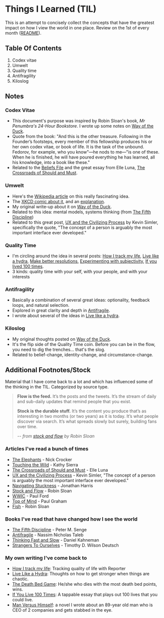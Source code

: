 # Things I Learned (TIL)
This is an attempt to concisely collect the concepts that have the greatest impact on how I view the world in one place. Review on the 1st of every month ([README](README.md)). 

## Table Of Contents

1. Codex vitae
2. Umwelt
3. Quality time
4. Antifragility
5. Kiloslog

## Notes

### Codex Vitae
* This document's purpose was inspired by Robin Sloan's book, *Mr Penumbra's 24-Hour Bookstore*. I wrote up some notes on [Way of the Duck](http://wayoftheduck.com/codex-vitae).
* Quote from the book: "And this is the other treasure. Following in the Founder’s footsteps, every member of this fellowship produces his or her own codex vitae, or book of life. It is the task of the unbound. Fedorov, for example, who you know"—he nods to me—"is one of these. When he is finished, he will have poured everything he has learned, all his knowledge, into a book like these."
* Related to the [Beliefs File](Beliefs.md) and the great essay from Elle Luna, [The Crossroads of Should and Must](https://medium.com/medium-long/90c75eb7c5b0).

### Umwelt
* Here's the [Wikipedia article](http://en.wikipedia.org/wiki/Umwelt) on this really fascinating idea.
* The [XKCD comic about it](http://xkcd.com/1037/), and an [explanation](http://www.explainxkcd.com/wiki/index.php/1037:_Umwelt).
* My original write-up about it on [Way of the Duck](http://wayoftheduck.com/know-thy-umwelt).
* Related to this idea: mental models, systems thinking (from [The Fifth Discipline](http://www.amazon.com/The-Fifth-Discipline-Practice-Organization/dp/0553456342))
* Related to this great post, [UX and the Civilizing Process](http://kevinsimler.quora.com/UX-and-the-Civilizing-Process) by Kevin Simler, specifically the quote, "The concept of a person is arguably the most important interface ever developed."

### Quality Time
* I'm circling around the idea in several posts: [How I track my life](https://medium.com/buster-benson/7da6f22b8e2c), [Live like a hydra](https://medium.com/better-humans/c02337782a89), [Make better resolutions](https://medium.com/buster-benson/69cda443d387), [Experimenting with subjectivity](http://wayoftheduck.com/subjectivity), [If you lived 100 times](https://readtapestry.com/s/RVwPvalHq/).
* 3 kinds: quality time with your self, with your people, and with your interests

### Antifragility
* Basically a combination of several great ideas: optionality, feedback loops, and natural selection.
* Explored in great clarity and depth in [Antifragile](http://www.amazon.com/Antifragile-Things-That-Gain-Disorder/dp/1400067820/).
* I wrote about several of the ideas in [Live like a hydra](https://medium.com/better-humans/c02337782a89).

### Kiloslog
* My original thoughts posted on [Way of the Duck](https://medium.com/better-humans/52167e196771).
* It's the flip side of the Quality Time coin. Before you can be in the flow, you need to dig the trenches... that's the slog. 
* Related to belief-change, identity-change, and circumstance-change.

## Additional Footnotes/Stock 
Material that I have come back to a lot and which has influenced some of the thinking in the TIL. Categorized by source type.

> **Flow is the feed.** It’s the posts and the tweets. It’s the stream of daily and sub-daily updates that remind people that you exist.
> 
> **Stock is the durable stuff.** It’s the content you produce that’s as interesting in two months (or two years) as it is today. It’s what people discover via search. It’s what spreads slowly but surely, building fans over time.
> 
> -- *from [stock and flow](http://snarkmarket.com/2010/4890) by Robin Sloan*

### Articles I've read a bunch of times

* [The Elephants](https://medium.com/health-the-future/182870501589) - Nick Crocker
* [Touching the Wild](https://seriouspony.exposure.co/touching-the-wild) - Kathy Sierra
* [The Crossroads of Should and Must](https://medium.com/medium-long/90c75eb7c5b0) - Elle Luna
* [UX and the Civilizing Process](http://kevinsimler.quora.com/UX-and-the-Civilizing-Process) - Kevin Simler, "The concept of a person is arguably the most important interface ever developed."
* [Navigating Stuckness](http://transom.org/?p=41667) - Jonathan Harris
* [Stock and Flow](http://snarkmarket.com/2010/4890) - Robin Sloan
* [WWIC](http://www.ftrain.com/wwic.html) - Paul Ford
* [Top of Mind](http://www.paulgraham.com/top.html) - Paul Graham
* [Fish](http://www.robinsloan.com/fish/) - Robin Sloan

### Books I've read that have changed how I see the world

* [The Fifth Discipline](http://www.amazon.com/The-Fifth-Discipline-Practice-Organization/dp/0553456342) - Peter M. Senge
* [Antifragile](http://www.amazon.com/Antifragile-Things-That-Gain-Disorder/dp/1400067820/) - Nassim Nicholas Taleb
* [Thinking Fast and Slow](http://www.amazon.com/Thinking-Fast-Slow-Daniel-Kahneman/dp/0374533555) - Daniel Kahneman
* [Strangers To Ourselves](http://www.amazon.com/Strangers-Ourselves-Discovering-Adaptive-Unconscious/dp/0674013824) - Timothy D. Wilson
Deutsch

### My own writing I've come back to

* [How I track my life](https://medium.com/buster-benson/7da6f22b8e2c): Tracking quality of life with Reporter
* [Live Like a Hydra](https://medium.com/better-humans/c02337782a89): Thoughts on how to get stronger when things are chaotic.
* [The Death Bed Game](https://medium.com/better-humans/20cc8d9c7494): He/she who dies with the most death bed points, wins.
* [If You Live 100 Times](https://readtapestry.com/s/RVwPvalHq/): A tappable essay that plays out 100 lives that you could live.
* [Man Versus Himself](http://www.amazon.com/Versus-Himself-Erik-Keith-Benson/dp/0595283535): a novel I wrote about an 89-year old man who is CEO of 2 companies and gets stabbed in the eye.

